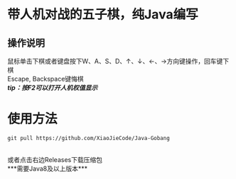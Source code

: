 # 带人机对战的五子棋，纯Java编写
## 操作说明
鼠标单击下棋或者键盘按下W、A、S、D、↑、↓、←、→方向键操作，回车键下棋<br>
Escape, Backspace键悔棋<br>
***tip：按F2可以打开人机权值显示***<br>
# 使用方法
    
    git pull https://github.com/XiaoJieCode/Java-Gobang
<br>
或者点击右边Releases下载压缩包<br>
***需要Java8及以上版本***
